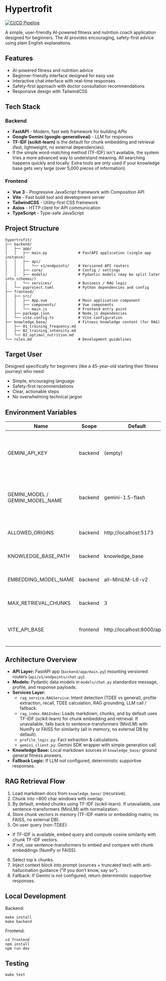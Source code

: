 # Hypertrofit

[![CI/CD Pipeline](https://github.com/JoeyRudd/ai-fitness-coach/workflows/CI%2FCD%20Pipeline/badge.svg)](https://github.com/JoeyRudd/ai-fitness-coach/actions)

<!-- Test commit for Railway deployment -->

A simple, user-friendly AI-powered fitness and nutrition coach application designed for beginners. The AI provides encouraging, safety-first advice using plain English explanations.

## Features

- AI-powered fitness and nutrition advice
- Beginner-friendly interface designed for easy use
- Interactive chat interface with real-time responses
- Safety-first approach with doctor consultation recommendations
- Responsive design with TailwindCSS

## Tech Stack

### Backend
- **FastAPI** - Modern, fast web framework for building APIs
- **Google Gemini (google-generativeai)** - LLM for responses
- **TF-IDF (scikit-learn)** is the default for chunk embedding and retrieval (fast, lightweight, no external dependencies).
- If the simple word-matching method (TF-IDF) isn't available, the system tries a more advanced way to understand meaning. All searching happens quickly and locally. Extra tools are only used if your knowledge base gets very large (over 5,000 pieces of information).

### Frontend
- **Vue 3** - Progressive JavaScript framework with Composition API
- **Vite** - Fast build tool and development server
- **TailwindCSS** - Utility-first CSS framework
- **Axios** - HTTP client for API communication
- **TypeScript** - Type-safe JavaScript

## Project Structure

```
hypertrofit/
├── backend/
│   ├── app/
│   │   ├── main.py              # FastAPI application (single app instance)
│   │   ├── api/
│   │   │   └── v1/endpoints/    # Versioned API routers
│   │   ├── core/                # Config / settings
│   │   ├── models/              # Pydantic models (may be split later into schemas/)
│   │   └── services/            # Business / RAG logic
│   └── pyproject.toml           # Python dependencies and config
├── frontend/
│   ├── src/
│   │   ├── App.vue              # Main application component
│   │   ├── components/          # Vue components
│   │   └── main.js              # Frontend entry point
│   ├── package.json             # Node.js dependencies
│   └── vite.config.ts           # Vite configuration
├── knowledge_base/              # Fitness knowledge content (for RAG)
│   ├── 01_training_frequency.md
│   ├── 02_training_intensity.md
│   └── 03_optimal_nutrition.md
└── rules.md                     # Development guidelines
```

## Target User

Designed specifically for beginners (like a 45-year-old starting their fitness journey) who need:
- Simple, encouraging language
- Safety-first recommendations
- Clear, actionable steps
- No overwhelming technical jargon

## Environment Variables

| Name | Scope | Default | Description |
|------|-------|---------|-------------|
| GEMINI_API_KEY | backend | (empty) | Google Generative AI API key. If missing, system returns deterministic fallback instead of failing. |
| GEMINI_MODEL / GEMINI_MODEL_NAME | backend | gemini-1.5-flash | Model name. `gemini_client` reads `GEMINI_MODEL`; settings class uses `GEMINI_MODEL_NAME`. Either works. |
| ALLOWED_ORIGINS | backend | http://localhost:5173 | Comma-separated list for CORS (frontend dev origin). |
| KNOWLEDGE_BASE_PATH | backend | knowledge_base | Override location of markdown knowledge base. |
| EMBEDDING_MODEL_NAME | backend | all-MiniLM-L6-v2 | Sentence transformer model used for embeddings. |
| MAX_RETRIEVAL_CHUNKS | backend | 3 | How many context chunks to inject into prompt. |
| VITE_API_BASE | frontend | http://localhost:8000/api/v1 | Base URL the frontend uses for API calls. Must include version prefix. |

## Architecture Overview

- **API Layer:** FastAPI app (`backend/app/main.py`) mounting versioned routers (`api/v1/endpoints/chat.py`).
- **Models:** Pydantic data models in `models/chat.py` standardize message, profile, and response payloads.
- **Services Layer:**
  - `rag_service.RAGService`: Intent detection (TDEE vs general), profile extraction, recall, TDEE calculation, RAG grounding, LLM call / fallback.
  - `rag_index.RAGIndex`: Loads markdown, chunks, and by default uses TF-IDF (scikit-learn) for chunk embedding and retrieval. If unavailable, falls back to sentence-transformers (MiniLM) with NumPy or FAISS for similarity (all in memory, no external DB by default).
  - `profile_logic.py`: Fact extraction & calculations.
  - `gemini_client.py`: Gemini SDK wrapper with simple generation call.
- **Knowledge Base:** Local markdown sources in `knowledge_base/` ground general fitness answers.
- **Fallback Logic:** If LLM not configured, deterministic supportive responses.

## RAG Retrieval Flow
1. Load markdown docs from `knowledge_base/` (recursive).
2. Chunk into ~800 char windows with overlap.
3. By default, embed chunks using TF-IDF (scikit-learn). If unavailable, use sentence-transformers (MiniLM) with normalization.
4. Store chunk vectors in memory (TF-IDF matrix or embedding matrix; no FAISS, no external DB).
5. On user query (non-TDEE):
  - If TF-IDF is available, embed query and compute cosine similarity with chunk TF-IDF vectors.
  - If not, use sentence-transformers to embed and compare with chunk embeddings (NumPy or FAISS).
6. Select top k chunks.
7. Inject context block into prompt (sources + truncated text) with anti-hallucination guidance ("If you don't know, say so").
8. Fallback: If Gemini is not configured, return deterministic supportive responses.

## Local Development

Backend:
```
make install
make backend
```
Frontend:
```
cd frontend
npm install
npm run dev
```

## Testing

```
make test
```



